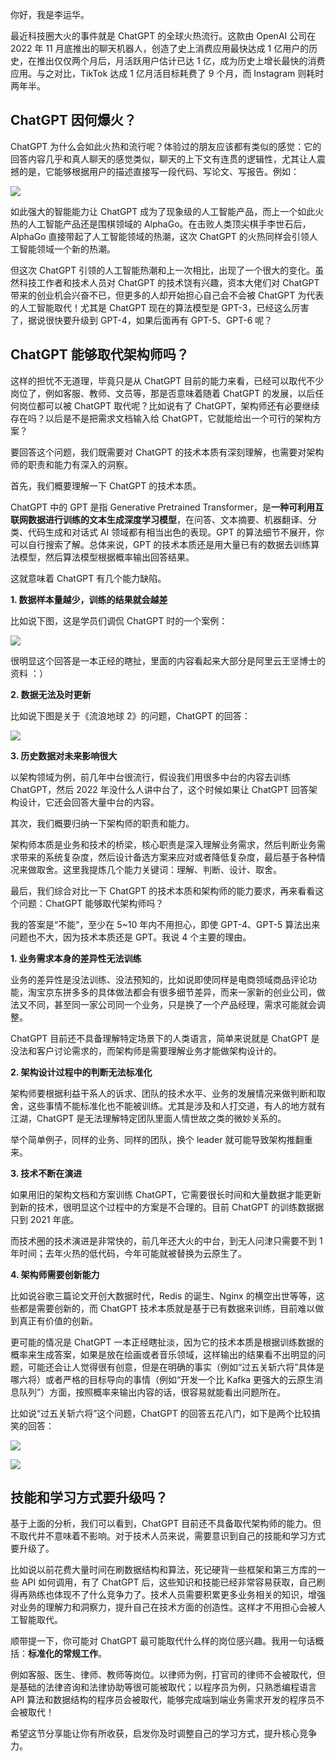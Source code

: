 你好，我是李运华。

最近科技圈大火的事件就是 ChatGPT 的全球火热流行。这款由 OpenAI 公司在 2022 年 11 月底推出的聊天机器人，创造了史上消费应用最快达成 1 亿用户的历史，在推出仅仅两个月后，月活跃用户估计已达 1 亿，成为历史上增长最快的消费应用。与之对比，TikTok 达成 1 亿月活目标耗费了 9 个月，而 Instagram 则耗时两年半。

## ChatGPT 因何爆火？

ChatGPT 为什么会如此火热和流行呢？体验过的朋友应该都有类似的感觉：它的回答内容几乎和真人聊天的感觉类似，聊天的上下文有连贯的逻辑性，尤其让人震撼的是，它能够根据用户的描述直接写一段代码、写论文、写报告。例如：

![](f23db6a4909619d9c8c14876ed8f62c3.png)

如此强大的智能能力让 ChatGPT 成为了现象级的人工智能产品，而上一个如此火热的人工智能产品还是围棋领域的 AlphaGo。在击败人类顶尖棋手李世石后，AlphaGo 直接带起了人工智能领域的热潮，这次 ChatGPT 的火热同样会引领人工智能领域一个新的热潮。

但这次 ChatGPT 引领的人工智能热潮和上一次相比，出现了一个很大的变化。虽然科技工作者和技术人员对 ChatGPT 的技术饶有兴趣，资本大佬们对 ChatGPT 带来的创业机会兴奋不已，但更多的人却开始担心自己会不会被 ChatGPT 为代表的人工智能取代！尤其是 ChatGPT 现在的算法模型是 GPT-3，已经这么厉害了，据说很快要升级到 GPT-4，如果后面再有 GPT-5、GPT-6 呢？

## ChatGPT 能够取代架构师吗？

这样的担忧不无道理，毕竟只是从 ChatGPT 目前的能力来看，已经可以取代不少岗位了，例如客服、教师、文员等，那是否意味着随着 ChatGPT 的发展，以后任何岗位都可以被 ChatGPT 取代呢？比如说有了 ChatGPT，架构师还有必要继续存在吗？以后是不是把需求文档输入给 ChatGPT，它就能给出一个可行的架构方案？

要回答这个问题，我们既需要对 ChatGPT 的技术本质有深刻理解，也需要对架构师的职责和能力有深入的洞察。

首先，我们概要理解一下 ChatGPT 的技术本质。

ChatGPT 中的 GPT 是指 Generative Pretrained Transformer，是**一种可利用互联网数据进行训练的文本生成深度学习模型**，在问答、文本摘要、机器翻译、分类、代码生成和对话式 AI 领域都有相当出色的表现。GPT 的算法细节不展开，你可以自行搜索了解。总体来说，GPT 的技术本质还是用大量已有的数据去训练算法模型，然后算法模型根据概率输出回答结果。

这就意味着 ChatGPT 有几个能力缺陷。

**1\. 数据样本量越少，训练的结果就会越差**

比如说下图，这是学员们调侃 ChatGPT 时的一个案例：

![](c7d95f66fc9de03b9d7bfde14a6640b3.jpg)

很明显这个回答是一本正经的瞎扯，里面的内容看起来大部分是阿里云王坚博士的资料 ：）

**2\. 数据无法及时更新**

比如说下图是关于《流浪地球 2》的问题，ChatGPT 的回答：

![](882c92e9422e22f183346685b4a3c9c0.png)

**3\. 历史数据对未来影响很大**

以架构领域为例，前几年中台很流行，假设我们用很多中台的内容去训练 ChatGPT，然后 2022 年没什么人讲中台了，这个时候如果让 ChatGPT 回答架构设计，它还会回答大量中台的内容。

其次，我们概要归纳一下架构师的职责和能力。

架构师本质是业务和技术的桥梁，核心职责是深入理解业务需求，然后判断业务需求带来的系统复杂度，然后设计备选方案来应对或者降低复杂度，最后基于各种情况来做取舍。这里我提炼几个能力关键词：理解、判断、设计、取舍。

最后，我们综合对比一下 ChatGPT 的技术本质和架构师的能力要求，再来看看这个问题：ChatGPT 能够取代架构师吗？

我的答案是“不能”，至少在 5~10 年内不用担心，即使 GPT-4、GPT-5 算法出来问题也不大，因为技术本质还是 GPT。我说 4 个主要的理由。

**1\. 业务需求本身的差异性无法训练**

业务的差异性是没法训练、没法预知的，比如说即使同样是电商领域商品评论功能，淘宝京东拼多多的具体做法都会有很多细节差异，而来一家新的创业公司，做法又不同，甚至同一家公司同一个业务，只是换了一个产品经理，需求可能就会调整。

ChatGPT 目前还不具备理解特定场景下的人类语言，简单来说就是 ChatGPT 是没法和客户讨论需求的，而架构师是需要理解业务才能做架构设计的。

**2\. 架构设计过程中的判断无法标准化**

架构师要根据利益干系人的诉求、团队的技术水平、业务的发展情况来做判断和取舍，这些事情不能标准化也不能被训练。尤其是涉及和人打交道，有人的地方就有江湖，ChatGPT 是无法理解特定团队里面人情世故之类的微妙关系的。

举个简单例子，同样的业务、同样的团队，换个 leader 就可能导致架构推翻重来。

**3\. 技术不断在演进**

如果用旧的架构文档和方案训练 ChatGPT，它需要很长时间和大量数据才能更新到新的技术，很明显这个过程中的方案是不合理的。目前 ChatGPT 的训练数据据只到 2021 年底。

而技术圈的技术演进是非常快的，前几年还大火的中台，到无人问津只需要不到 1 年时间；去年火热的低代码，今年可能就被替换为云原生了。

**4\. 架构师需要创新能力**

比如说谷歌三篇论文开创大数据时代，Redis 的诞生、Nginx 的横空出世等等，这些都是需要创新的，而 ChatGPT 技术本质就是基于已有数据来训练，目前难以做到真正有价值的创新。

更可能的情况是 ChatGPT 一本正经瞎扯淡，因为它的技术本质是根据训练数据的概率来生成答案，如果是放在绘画或者音乐领域，这样输出的结果看不出明显的问题，可能还会让人觉得很有创意，但是在明确的事实（例如“过五关斩六将”具体是哪六将）或者严格的目标导向的事情（例如“开发一个比 Kafka 更强大的云原生消息队列”）方面，按照概率来输出内容的话，很容易就能看出问题所在。

比如说“过五关斩六将”这个问题，ChatGPT 的回答五花八门，如下是两个比较搞笑的回答：

![](21dcce7702aa74b2a5242fb2d47be6c3.jpg)

![](9c9015a3522f998b42c37dcd59acf59d.jpg)

## 技能和学习方式要升级吗？

基于上面的分析，我们可以看到，ChatGPT 目前还不具备取代架构师的能力。但不取代并不意味着不影响。对于技术人员来说，需要意识到自己的技能和学习方式要升级了。

比如说以前花费大量时间在刷数据结构和算法，死记硬背一些框架和第三方库的一些 API 如何调用，有了 ChatGPT 后，这些知识和技能已经非常容易获取，自己刷得再熟练也体现不了什么竞争力了。技术人员需要积累更多业务相关的知识，增强对业务的理解力和洞察力，提升自己在技术方面的创造性。这样才不用担心会被人工智能取代。

顺带提一下，你可能对 ChatGPT 最可能取代什么样的岗位感兴趣。我用一句话概括：**标准化的常规工作**。

例如客服、医生、律师、教师等岗位。以律师为例，打官司的律师不会被取代，但是基础的法律咨询和法律协助等很可能被取代；以程序员为例，只熟悉编程语言 API 算法和数据结构的程序员会被取代，能够完成端到端业务需求开发的程序员不会被取代！

希望这节分享能让你有所收获，启发你及时调整自己的学习方式，提升核心竞争力。